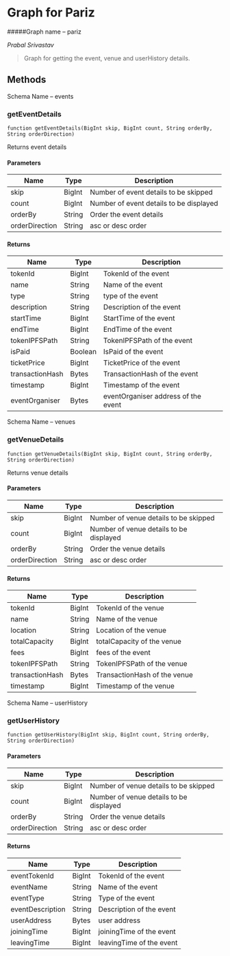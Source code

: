 # Graph for Pariz
#####Graph name – pariz

*Prabal Srivastav*

> Graph for getting the event, venue and userHistory details.





## Methods
Schema Name – events

### getEventDetails

```solidity
function getEventDetails(BigInt skip, BigInt count, String orderBy, String orderDirection)
```

Returns event details


#### Parameters

| Name | Type | Description |
|---|---|---|
| skip | BigInt | Number of event details to be skipped|
| count | BigInt | Number of event details to be displayed|
| orderBy | String | Order the event details|
| orderDirection | String | asc or desc order|


#### Returns

| Name | Type | Description |
|---|---|---|
| tokenId | BigInt | TokenId of the event |
| name | String | Name of the event |
| type | String | type of the event |
| description | String | Description of the event |
| startTime | BigInt | StartTime of the event |
| endTime | BigInt | EndTime of the event |
| tokenIPFSPath | String | TokenIPFSPath of the event |
| isPaid | Boolean | IsPaid of the event |
| ticketPrice | BigInt | TicketPrice of the event |
| transactionHash | Bytes | TransactionHash of the event |
| timestamp | BigInt | Timestamp of the event |
| eventOrganiser | Bytes | eventOrganiser address of the event | 

Schema Name – venues
### getVenueDetails

```solidity
function getVenueDetails(BigInt skip, BigInt count, String orderBy, String orderDirection)
```

Returns venue details



#### Parameters

| Name | Type | Description |
|---|---|---|
| skip | BigInt | Number of venue details to be skipped|
| count | BigInt | Number of venue details to be displayed|
| orderBy | String | Order the venue details|
| orderDirection | String | asc or desc order|


#### Returns

| Name | Type | Description |
|---|---|---|
| tokenId | BigInt | TokenId of the venue |
| name | String | Name of the venue |
| location | String | Location of the venue |
| totalCapacity | BigInt | totalCapacity of the venue |
| fees | BigInt | fees of the event |
| tokenIPFSPath | String | TokenIPFSPath of the venue |
| transactionHash | Bytes | TransactionHash of the venue |
| timestamp | BigInt | Timestamp of the venue |



Schema Name – userHistory
### getUserHistory

```solidity
function getUserHistory(BigInt skip, BigInt count, String orderBy, String orderDirection)
```


#### Parameters

| Name | Type | Description |
|---|---|---|
| skip | BigInt | Number of venue details to be skipped|
| count | BigInt | Number of venue details to be displayed|
| orderBy | String | Order the venue details|
| orderDirection | String | asc or desc order|


#### Returns

| Name | Type | Description |
|---|---|---|
| eventTokenId | BigInt | TokenId of the event |
| eventName | String | Name of the event |
| eventType | String | Type of the event |
| eventDescription | String | Description of the event |
| userAddress | Bytes | user address | 
| joiningTime | BigInt | joiningTime of the event |
| leavingTime | BigInt | leavingTime of the event |